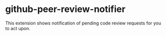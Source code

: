 # github-peer-review-notifier
This extension shows notification of pending code review requests for you to act upon.
